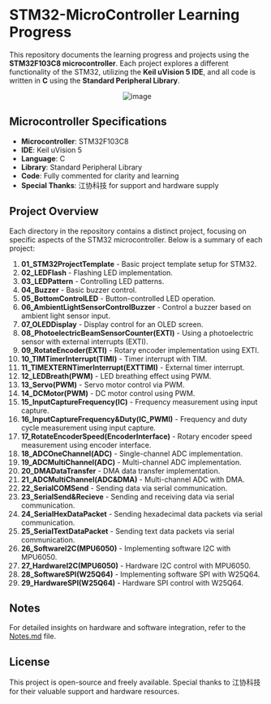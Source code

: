 # STM32-MicroController Learning Progress

This repository documents the learning progress and projects using the **STM32F103C8 microcontroller**. Each project explores a different functionality of the STM32, utilizing the **Keil uVision 5 IDE**, and all code is written in **C** using the **Standard Peripheral Library**.

<div align="center">
  <img src="https://github.com/user-attachments/assets/0830c6db-5a2f-48c8-b95f-99af49047fc6" alt="image">
</div>

## Microcontroller Specifications

- **Microcontroller**: STM32F103C8
- **IDE**: Keil uVision 5
- **Language**: C
- **Library**: Standard Peripheral Library
- **Code**: Fully commented for clarity and learning
- **Special Thanks**: 江协科技 for support and hardware supply

## Project Overview

Each directory in the repository contains a distinct project, focusing on specific aspects of the STM32 microcontroller. Below is a summary of each project:

1. **01_STM32ProjectTemplate** - Basic project template setup for STM32.
2. **02_LEDFlash** - Flashing LED implementation.
3. **03_LEDPattern** - Controlling LED patterns.
4. **04_Buzzer** - Basic buzzer control.
5. **05_BottomControlLED** - Button-controlled LED operation.
6. **06_AmbientLightSensorControlBuzzer** - Control a buzzer based on ambient light sensor input.
7. **07_OLEDDisplay** - Display control for an OLED screen.
8. **08_PhotoelectricBeamSensorCounter(EXTI)** - Using a photoelectric sensor with external interrupts (EXTI).
9. **09_RotateEncoder(EXTI)** - Rotary encoder implementation using EXTI.
10. **10_TIMTimerInterrupt(TIMI)** - Timer interrupt with TIM.
11. **11_TIMEXTERNTimerInterrupt(EXTTIMI)** - External timer interrupt.
12. **12_LEDBreath(PWM)** - LED breathing effect using PWM.
13. **13_Servo(PWM)** - Servo motor control via PWM.
14. **14_DCMotor(PWM)** - DC motor control using PWM.
15. **15_InputCaptureFrequency(IC)** - Frequency measurement using input capture.
16. **16_InputCaptureFrequency&Duty(IC_PWMI)** - Frequency and duty cycle measurement using input capture.
17. **17_RotateEncoderSpeed(EncoderInterface)** - Rotary encoder speed measurement using encoder interface.
18. **18_ADCOneChannel(ADC)** - Single-channel ADC implementation.
19. **19_ADCMultiChannel(ADC)** - Multi-channel ADC implementation.
20. **20_DMADataTransfer** - DMA data transfer implementation.
21. **21_ADCMultiChannel(ADC&DMA)** - Multi-channel ADC with DMA.
22. **22_SerialCOMSend** - Sending data via serial communication.
23. **23_SerialSend&Recieve** - Sending and receiving data via serial communication.
24. **24_SerialHexDataPacket** - Sending hexadecimal data packets via serial communication.
25. **25_SerialTextDataPacket** - Sending text data packets via serial communication.
26. **26_SoftwareI2C(MPU6050)** - Implementing software I2C with MPU6050.
27. **27_HardwareI2C(MPU6050)** - Hardware I2C control with MPU6050.
28. **28_SoftwareSPI(W25Q64)** - Implementing software SPI with W25Q64.
29. **29_HardwareSPI(W25Q64)** - Hardware SPI control with W25Q64.

## Notes

For detailed insights on hardware and software integration, refer to the [Notes.md](./Notes.md) file.

## License

This project is open-source and freely available. Special thanks to 江协科技 for their valuable support and hardware resources.
